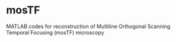 # mosTF
MATLAB codes for reconstruction of Multiline Orthogonal Scanning Temporal Focusing (mosTF) microscopy
